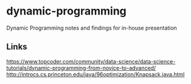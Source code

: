 # dynamic-programming
Dynamic Programming notes and findings for in-house presentation

Links
-----
https://www.topcoder.com/community/data-science/data-science-tutorials/dynamic-programming-from-novice-to-advanced/
http://introcs.cs.princeton.edu/java/96optimization/Knapsack.java.html
